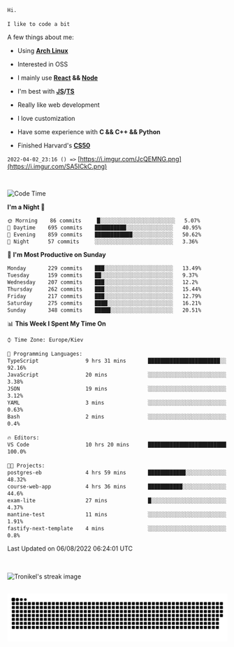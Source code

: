 ```
Hi.

I like to code a bit
```

A few things about me:

-   Using **[Arch Linux](https://archlinux.org/)**

-   Interested in OSS

-   I mainly use **[React](https://reactjs.org/) && [Node](https://nodejs.org/en/)**

-   I'm best with **[JS](https://www.javascript.com/)/[TS](https://www.typescriptlang.org/)**

-   Really like web development

-   I love customization

-   Have some experience with **C && C++ && Python**

-   Finished Harvard's **[CS50](https://cs50.harvard.edu)**

`2022-04-02_23:16 () =>` [https://i.imgur.com/JcQEMNG.png](https://i.imgur.com/SA5ICkC.png)

<br>

<!--START_SECTION:waka-->
![Code Time](http://img.shields.io/badge/Code%20Time-823%20hrs%2020%20mins-blue)

**I'm a Night 🦉** 

```text
🌞 Morning    86 commits     █░░░░░░░░░░░░░░░░░░░░░░░░   5.07% 
🌆 Daytime    695 commits    ██████████░░░░░░░░░░░░░░░   40.95% 
🌃 Evening    859 commits    ████████████░░░░░░░░░░░░░   50.62% 
🌙 Night      57 commits     ░░░░░░░░░░░░░░░░░░░░░░░░░   3.36%

```
📅 **I'm Most Productive on Sunday** 

```text
Monday       229 commits    ███░░░░░░░░░░░░░░░░░░░░░░   13.49% 
Tuesday      159 commits    ██░░░░░░░░░░░░░░░░░░░░░░░   9.37% 
Wednesday    207 commits    ███░░░░░░░░░░░░░░░░░░░░░░   12.2% 
Thursday     262 commits    ███░░░░░░░░░░░░░░░░░░░░░░   15.44% 
Friday       217 commits    ███░░░░░░░░░░░░░░░░░░░░░░   12.79% 
Saturday     275 commits    ████░░░░░░░░░░░░░░░░░░░░░   16.21% 
Sunday       348 commits    █████░░░░░░░░░░░░░░░░░░░░   20.51%

```


📊 **This Week I Spent My Time On** 

```text
⌚︎ Time Zone: Europe/Kiev

💬 Programming Languages: 
TypeScript               9 hrs 31 mins       ███████████████████████░░   92.16% 
JavaScript               20 mins             ░░░░░░░░░░░░░░░░░░░░░░░░░   3.38% 
JSON                     19 mins             ░░░░░░░░░░░░░░░░░░░░░░░░░   3.12% 
YAML                     3 mins              ░░░░░░░░░░░░░░░░░░░░░░░░░   0.63% 
Bash                     2 mins              ░░░░░░░░░░░░░░░░░░░░░░░░░   0.4%

🔥 Editors: 
VS Code                  10 hrs 20 mins      █████████████████████████   100.0%

🐱‍💻 Projects: 
postgres-eb              4 hrs 59 mins       ████████████░░░░░░░░░░░░░   48.32% 
course-web-app           4 hrs 36 mins       ███████████░░░░░░░░░░░░░░   44.6% 
exam-lite                27 mins             █░░░░░░░░░░░░░░░░░░░░░░░░   4.37% 
mantine-test             11 mins             ░░░░░░░░░░░░░░░░░░░░░░░░░   1.91% 
fastify-next-template    4 mins              ░░░░░░░░░░░░░░░░░░░░░░░░░   0.8%

```


 Last Updated on 06/08/2022 06:24:01 UTC
<!--END_SECTION:waka-->

<br>

<p><img align="center" src="https://github-readme-streak-stats.herokuapp.com/?user=Tronikelis&theme=dark" alt="Tronikel's streak image" /></p>

<br>

<img title="" src="https://raw.githubusercontent.com/Tronikelis/Tronikelis/output/github-contribution-grid-snake.svg" alt="very cool snake thingey" data-align="left">
